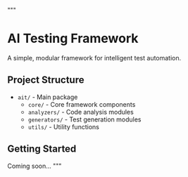 """
# AI Testing Framework

A simple, modular framework for intelligent test automation.

## Project Structure

- `ait/` - Main package
  - `core/` - Core framework components
  - `analyzers/` - Code analysis modules
  - `generators/` - Test generation modules
  - `utils/` - Utility functions

## Getting Started

Coming soon...
"""
